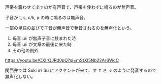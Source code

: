 声帯を震わせて出すのが有声音で、声帯を使わずに鳴るのが無声音。

子音が t, s, c/k, p の時に鳴るのは無声音。

一部の単語の並びで子音が無声音で発音されるのを無声化という。

1. 母音 u/i が無声子音に挟まれた時
2. 母音 u/i が文章の最後に来た時
3. その他の例外

https://youtu.be/CXIrQJRd0pQ?si=mStXI5Nb22Ar6WcC

関西弁では Suki の Su にアクセントが来て、す ↑ き ↓ のように発音するので無声化しない。
